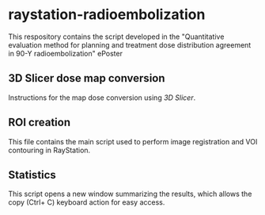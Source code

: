 # raystation-radioembolization
This respository contains the script developed in the "Quantitative evaluation method for planning and treatment dose distribution agreement in 90-Y radioembolization" ePoster

## 3D Slicer dose map conversion
Instructions for the map dose conversion using *3D Slicer*.

## ROI creation
This file contains the main script used to perform image registration and VOI contouring in RayStation. 

## Statistics
This script opens a new window summarizing the results, which allows the copy (Ctrl+ C) keyboard action for easy access.
